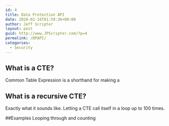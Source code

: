 ```yaml
---
id: 4
title: Data Protection API
date: 2020-02-16T01:59:36+00:00
author: Jeff Scripter
layout: post
guid: http://www.JPScripter.com/?p=4
permalink: /DPAPI/
categories:
  - Security
---
```

## What is a CTE?
Common Table Expression is a shorthand for making a 

## What is a recursive CTE?
Exactly what it sounds like. Letting a CTE call itself in a loop up to 100 times. 

##Examples
Looping through and counting

``` sql



```